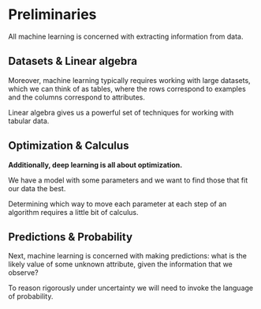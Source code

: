 # Preliminaries

All machine learning is concerned with extracting information from data.

## Datasets & Linear algebra

Moreover, machine learning typically requires working with large datasets, 
which we can think of as tables, where the rows correspond to examples and the columns correspond to attributes. 

Linear algebra gives us a powerful set of techniques for working with tabular data.

## Optimization & Calculus

**Additionally, deep learning is all about optimization.** 

We have a model with some parameters and we want to find those that fit our data the best. 

Determining which way to move each parameter at each step of an algorithm requires a little bit of calculus.

## Predictions & Probability

Next, machine learning is concerned with making predictions: what is the likely value of some unknown attribute, 
given the information that we observe? 

To reason rigorously under uncertainty we will need to invoke the language of probability.
